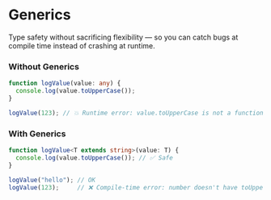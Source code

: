 # Generics
Type safety without sacrificing flexibility — so you can catch bugs at compile time instead of crashing at runtime.
### Without Generics

```ts
function logValue(value: any) {
  console.log(value.toUpperCase());
}

logValue(123); // 💥 Runtime error: value.toUpperCase is not a function
```

### With Generics
```ts
function logValue<T extends string>(value: T) {
  console.log(value.toUpperCase()); // ✅ Safe
}

logValue("hello"); // OK
logValue(123);     // ❌ Compile-time error: number doesn't have toUpperCase

```
